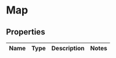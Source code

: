 # Map

## Properties
Name | Type | Description | Notes
------------ | ------------- | ------------- | -------------
